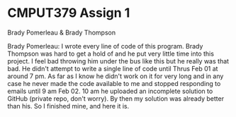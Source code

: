 # CMPUT379 Assign 1
Brady Pomerleau & Brady Thompson

Brady Pomerleau: I wrote every line of code of this program. Brady Thompson was hard to get a hold of
					and he put very little time into this project. I feel bad throwing him under the 
					bus like this but he really was that bad. He didn't attempt to write a single
					line of code until Thrus Feb 01 at around 7 pm. As far as I know he didn't work
					on it for very long and in any case he never made the code available to me and 
					stopped responding to emails until 9 am Feb 02. 10 am he uploaded an incomplete 
					solution to GitHub (private repo, don't worry). By then my solution was already
					better than his. So I finished mine, and here it is. 
